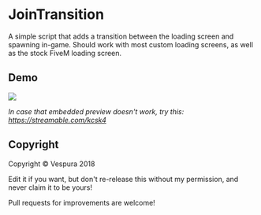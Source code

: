 # JoinTransition
A simple script that adds a transition between the loading screen and spawning in-game. Should work with most custom loading screens, as well as the stock FiveM loading screen.

## Demo
![](https://streamable.com/kcsk4)

_In case that embedded preview doesn't work, try this: https://streamable.com/kcsk4_


## Copyright
Copyright © Vespura 2018

Edit it if you want, but don't re-release this without my permission, and never claim it to be yours!

Pull requests for improvements are welcome!

